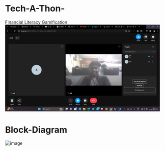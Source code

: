 # Tech-A-Thon-
 Financial Literacy Gamification
![alt text](image.png)


# Block-Diagram
![image](https://github.com/gamechanger2580/Tech-A-Thon/assets/101705932/16a2f684-cb09-49ed-911c-9c99a17a9717)
